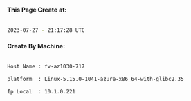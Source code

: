 
   
#### This Page Create at:

```bash

2023-07-27 - 21:17:28 UTC

```

#### Create By Machine:

```bash

Host Name : fv-az1030-717

platform  : Linux-5.15.0-1041-azure-x86_64-with-glibc2.35

Ip Local  : 10.1.0.221

```

